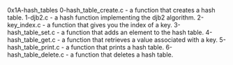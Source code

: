 0x1A-hash_tables
0-hash_table_create.c - a function that creates a hash table.
1-djb2.c - a hash function implementing the djb2 algorithm.
2-key_index.c - a function that gives you the index of a key.
3-hash_table_set.c - a function that adds an element to the hash table.
4-hash_table_get.c - a function that retrieves a value associated with a key.
5-hash_table_print.c - a function that prints a hash table.
6-hash_table_delete.c - a function that deletes a hash table.


